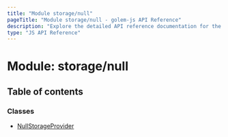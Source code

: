 ```yaml
---
title: "Module storage/null"
pageTitle: "Module storage/null - golem-js API Reference"
description: "Explore the detailed API reference documentation for the Module storage/null within the golem-js SDK for the Golem Network."
type: "JS API Reference"
---
```

# Module: storage/null

## Table of contents

### Classes

- [NullStorageProvider](../classes/storage_null.NullStorageProvider)

